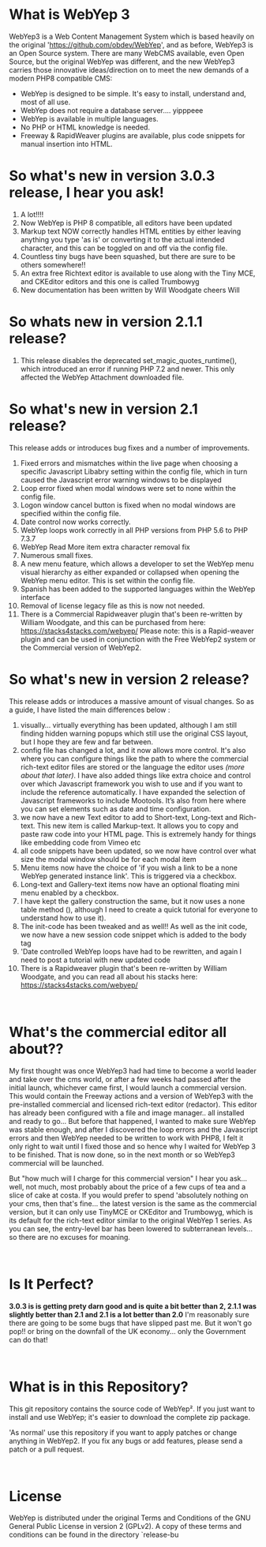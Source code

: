 What is WebYep 3
================
WebYep3 is a Web Content Management System which is based heavily on the original 'https://github.com/obdev/WebYep', 
and as before, WebYep3 is an Open Source system. 
There are many WebCMS available, even Open Source, but the original WebYep was different, and the new WebYep3 carries those innovative ideas/direction on to meet the new demands of a modern PHP8 compatible CMS:

* WebYep is designed to be simple. It's easy to install, understand and, most of all use.
* WebYep does not require a database server.... yipppeee
* WebYep is available in multiple languages.
* No PHP or HTML knowledge is needed.
* Freeway & RapidWeaver plugins are available, plus code snippets for manual insertion into HTML.



So what's new in version 3.0.3 release, I hear you ask!
============================

1. A lot!!!! 
2. Now WebYep is PHP 8 compatible, all editors have been updated
3. Markup text NOW correctly handles HTML entities by either leaving anything you type 'as is' or converting it to the actual intended character, and this can be toggled on and off via the config file.
4. Countless tiny bugs have been squashed, but there are sure to be others somewhere!!
5. An extra free Richtext editor is available to use along with the Tiny MCE, and CKEditor editors and this one is called Trumbowyg
6. New documentation has been written by Will Woodgate cheers Will 


So whats new in version 2.1.1 release?
============================

1. This release disables the deprecated set_magic_quotes_runtime(), which introduced an error if running PHP 7.2 and newer. This only affected the WebYep Attachment downloaded file.



So what's new in version 2.1 release?
============================

This release adds or introduces bug fixes and a number of improvements.

1. Fixed errors and mismatches within the live page when choosing a specific Javascript Libabry setting within the config file, which in turn caused the Javascript error warning windows to be displayed
2. Loop error fixed when modal windows were set to none within the config file.
3. Logon window cancel button is fixed when no modal windows are specified within the config file.
4. Date control now works correctly.
5. WebYep loops work correctly in all PHP versions from PHP 5.6 to PHP 7.3.7
6. WebYep Read More item extra character removal fix
7. Numerous small fixes.
8. A new menu feature, which allows a developer to set the WebYep menu visual hierarchy as either expanded or collapsed when opening the WebYep menu editor. This is set within the config file.
9. Spanish has been added to the supported languages within the WebYep interface
10. Removal of license legacy file as this is now not needed.
11. There is a Commercial Rapidweaver plugin that's been re-written by William Woodgate, and this can be purchased from here: https://stacks4stacks.com/webyep/  Please note: this is a Rapid-weaver plugin and can be used in conjunction with the Free WebYep2 system or the Commercial version of WebYep2.



So what's new in version 2 release?
============================

This release adds or introduces a massive amount of visual changes. So as a guide, I have listed the main differences below :

1. visually… virtually everything has been updated, although I am still finding hidden warning popups which still use the original CSS layout, but I hope they are few and far between.
2. config file has changed a lot, and it now allows more control. It's also where you can configure things like the path to where the commercial rich-text editor files are stored or the language the editor uses *(more about that later)*. I have also added things like extra choice and control over which Javascript framework you wish to use and if you want to include the reference automatically. I have expanded the selection of Javascript frameworks to include Mootools. It’s also from here where you can set elements such as date and time configuration.
3. we now have a new Text editor to add to Short-text, Long-text and Rich-text. This new item is called Markup-text. It allows you to copy and paste raw code into your HTML page. This is extremely handy for things like embedding code from Vimeo etc
4. all code snippets have been updated, so we now have control over what size the modal window should be for each modal item
5. Menu items now have the choice of 'if you wish a link to be a none WebYep generated instance link'. This is triggered via a checkbox.
6. Long-text and Gallery-text items now have an optional floating mini menu enabled by a checkbox.
7. I have kept the gallery construction the same, but it now uses a none table method (), although I need to create a quick tutorial for everyone to understand how to use it).
8. The init-code has been tweaked and as well!! As well as the init code, we now have a new session code snippet which is added to the body tag
9. 'Date controlled WebYep loops have had to be rewritten, and again I need to post a tutorial with new updated code
10. There is a Rapidweaver plugin that's been re-written by William Woodgate, and you can read all about his stacks here: https://stacks4stacks.com/webyep/

 

What's the commercial editor all about??
============================

My first thought was once WebYep3 had had time to become a world leader and take over the cms world, or after a few weeks had passed after the initial launch, whichever came first, I would launch a commercial version. This would contain the Freeway actions and a version of WebYep3 with the pre-installed commercial and licensed rich-text editor (redactor). This editor has already been configured with a file and image manager.. all installed and ready to go...
But before that happened, I wanted to make sure WebYep was stable enough, and after I discovered the loop errors and the Javascript errors and then WebYep needed to be written to work with PHP8, I felt it only right to wait until I fixed those and so hence why I waited for WebYep 3 to be finished. That is now done, so in the next month or so WebYep3 commercial will be launched.

But "how much will I charge for this commercial version" I hear you ask... well, not much, most probably about the price of a few cups of tea and a slice of cake at costa. 
If you would prefer to spend 'absolutely nothing on your cms, then that's fine... the latest version is the same as the commercial version, but it can only use TinyMCE or CKEditor and Trumbowyg, which is its default for the rich-text editor similar to the original WebYep 1 series.
As you can see, the entry-level bar has been lowered to subterranean levels... so there are no excuses for moaning.

 

Is It Perfect?
============================

**3.0.3 is is getting prety darn good and is quite a bit better than 2, 2.1.1 was slightly better than 2.1 and 2.1 is a lot better than 2.0** I'm reasonably sure there are going to be some bugs that have slipped past me.
But it won't go pop!! or bring on the downfall of the UK economy... only the Government can do that!

 

What is in this Repository?
============================

This git repository contains the source code of WebYep². If you just want to
install and use WebYep; it's easier to download the complete zip package.

'As normal' use this repository if you want to apply patches or change anything in WebYep2.
If you fix any bugs or add features, please send a patch or a pull request.

 

License
========

WebYep is distributed under the original  Terms and Conditions of the GNU General Public License in version 2 (GPLv2). A copy of these terms and conditions can be found in the directory `release-bu